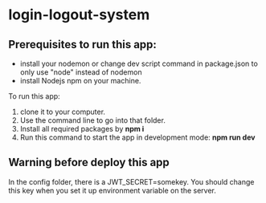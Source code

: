 # login-logout-system
## Prerequisites to run this app:
* install your nodemon or change dev script command in package.json to only use "node" instead of nodemon
* install Nodejs npm on your machine.

To run this app: 
1. clone it to your computer. 
1. Use the command line to go into that folder. 
1. Install all required packages by **npm i** 
1. Run this command to start the app in development mode: **npm run dev**
## Warning before deploy this app
In the config folder, there is a JWT_SECRET=somekey. You should change this key when you set it up environment variable on the server.
